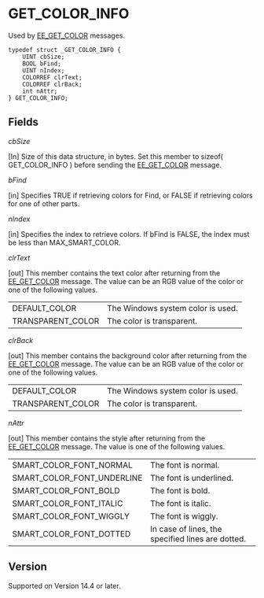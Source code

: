 # GET\_COLOR\_INFO

Used by [EE\_GET\_COLOR](../message/ee_get_color) messages.

```
typedef struct _GET_COLOR_INFO {
	UINT cbSize;
	BOOL bFind;
	UINT nIndex;
	COLORREF clrText;
	COLORREF clrBack;
	int nAttr;
} GET_COLOR_INFO;
```

## Fields

_cbSize_

\[In\] Size of this data structure, in bytes. Set this member to sizeof( GET\_COLOR\_INFO ) before sending the [EE\_GET\_COLOR](../message/ee_get_color) message.

_bFind_

\[in\] Specifies TRUE if retrieving colors for Find, or FALSE if retrieving colors for one of other parts.

_nIndex_

\[in\] Specifies the index to retrieve colors. If bFind is FALSE, the index must be less than MAX\_SMART\_COLOR.

_clrText_

\[out\] This member contains the text color after returning from the [EE\_GET\_COLOR](../message/ee_get_color) message. The value can be an RGB value of the color or one of the following values.

|     |     |
| --- | --- |
| DEFAULT\_COLOR | The Windows system color is used. |
| TRANSPARENT\_COLOR | The color is transparent. |

_clrBack_

\[out\] This member contains the background color after returning from the [EE\_GET\_COLOR](../message/ee_get_color) message. The value can be an RGB value of the color or one of the following values.

|     |     |
| --- | --- |
| DEFAULT\_COLOR | The Windows system color is used. |
| TRANSPARENT\_COLOR | The color is transparent. |

_nAttr_

\[out\] This member contains the style after returning from the [EE\_GET\_COLOR](../message/ee_get_color) message. The value is one of the following values.

|     |     |
| --- | --- |
| SMART\_COLOR\_FONT\_NORMAL | The font is normal. |
| SMART\_COLOR\_FONT\_UNDERLINE | The font is underlined. |
| SMART\_COLOR\_FONT\_BOLD | The font is bold. |
| SMART\_COLOR\_FONT\_ITALIC | The font is italic. |
| SMART\_COLOR\_FONT\_WIGGLY | The font is wiggly. |
| SMART\_COLOR\_FONT\_DOTTED | In case of lines, the specified lines are dotted. |

## Version

Supported on Version 14.4 or later.
